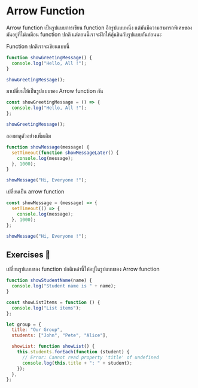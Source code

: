 # Arrow Function

Arrow function เป็นรูปแบบการเขียน function อีกรูปแบบหนึ่ง แต่มันมีความสามารถพิเศษของมันอยู่ที่ไม่เหมือน function ปกติ แต่ตอนนี้เราจะฝึกให้คุ้นชินกับรูปแบบกันก่อนนะ

Function ปกติเราจะเขียนแบบนี้

```javascript
function showGreetingMessage() {
  console.log("Hello, All !");
}

showGreetingMessage();
```

มาเปลี่ยนให้เป็นรูปแบบของ Arrow function กัน

```javascript
const showGreetingMessage = () => {
  console.log("Hello, All !");
};

showGreetingMessage();
```

ลองมาดูตัวอย่างเพิ่มเติม

```javascript
function showMessage(message) {
  setTimeout(function showMessageLater() {
    console.log(message);
  }, 1000);
}

showMessage("Hi, Everyone !");
```

เปลี่ยนเป็น arrow function

```javascript
const showMessage = (message) => {
  setTimeout(() => {
    console.log(message);
  }, 1000);
};

showMessage("Hi, Everyone !");
```

## Exercises 🏅

เปลี่ยนรูปแบบของ function ปกติเหล่านี้ให้อยู่ในรูปแบบของ Arrow function

```javascript
function showStudentName(name) {
  console.log("Student name is " + name);
}
```

```javascript
const showListItems = function () {
  console.log("List items");
};
```

```javascript
let group = {
  title: "Our Group",
  students: ["John", "Pete", "Alice"],

  showList: function showList() {
    this.students.forEach(function (student) {
      // Error: Cannot read property 'title' of undefined
      console.log(this.title + ": " + student);
    });
  },
};
```
